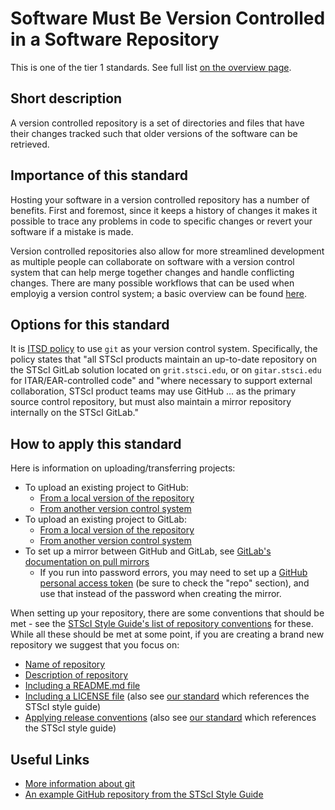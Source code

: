 # Software Must Be Version Controlled in a Software Repository

This is one of the tier 1 standards. See full list [on the overview page](README.md).

## Short description
A version controlled repository is a set of directories and files that have their changes tracked such that older versions of the software can be retrieved.

## Importance of this standard
Hosting your software in a version controlled repository has a number of benefits. First and foremost, since it keeps a history of changes it makes it possible to trace any problems in code to specific changes or revert your software if a mistake is made.

Version controlled repositories also allow for more streamlined development as multiple people can collaborate on software with a version control system that can help merge together changes and handle conflicting changes. There are many possible workflows that can be used when employig a version control system; a basic overview can be found [here](https://www.atlassian.com/git/tutorials/comparing-workflows).

## Options for this standard
It is [ITSD policy](https://innerspace.stsci.edu/display/isec/Source+Code+Control) to use `git` as your version control system. Specifically, the policy states that "all STScI products maintain an up-to-date repository on the STScI GitLab solution located on `grit.stsci.edu`, or on `gitar.stsci.edu` for ITAR/EAR-controlled code" and "where necessary to support external collaboration, STScI product teams may use GitHub ... as the primary source control repository, but must also maintain a mirror repository internally on the STScI GitLab."

## How to apply this standard
Here is information on uploading/transferring projects:
- To upload an existing project to GitHub:
    - [From a local version of the repository](https://help.github.com/en/articles/adding-an-existing-project-to-github-using-the-command-line)
    - [From another version control system](https://help.github.com/en/articles/importing-source-code-to-github)
- To upload an existing project to GitLab:
    - [From a local version of the repository](https://docs.gitlab.com/ee/gitlab-basics/create-project.html#push-to-create-a-new-project)
    - [From another version control system](https://docs.gitlab.com/ee/user/project/import/index.html)
- To set up a mirror between GitHub and GitLab, see [GitLab's documentation on pull mirrors](https://docs.gitlab.com/ee/workflow/repository_mirroring.html#pulling-from-a-remote-repository-starter)
    - If you run into password errors, you may need to set up a [GitHub personal access token](https://help.github.com/en/articles/creating-a-personal-access-token-for-the-command-line) (be sure to check the "repo" section), and use that instead of the password when creating the mirror.

When setting up your repository, there are some conventions that should be met - see the [STScI Style Guide's list of repository conventions](https://github.com/spacetelescope/style-guides/blob/master/guides/github-repositories.md#conventions) for these. While all these should be met at some point, if you are creating a brand new repository we suggest that you focus on:
- [Name of repository](https://github.com/spacetelescope/style-guides/blob/master/guides/github-repositories.md#naming)
- [Description of repository](https://github.com/spacetelescope/style-guides/blob/master/guides/github-repositories.md#repository-descriptions)
- [Including a README.md file](https://github.com/spacetelescope/style-guides/blob/master/guides/github-repositories.md#readmemd)
- [Including a LICENSE file](https://github.com/spacetelescope/style-guides/blob/master/guides/github-repositories.md#license) (also see [our standard](license_file.md) which references the STScI style guide)
- [Applying release conventions](https://github.com/spacetelescope/style-guides/blob/master/guides/github-repositories.md#releases) (also see [our standard](versioned_releases.md) which references the STScI style guide)

## Useful Links
- [More information about git](https://git-scm.com/about)
- [An example GitHub repository from the STScI Style Guide](https://github.com/spacetelescope/stsci-package-template)